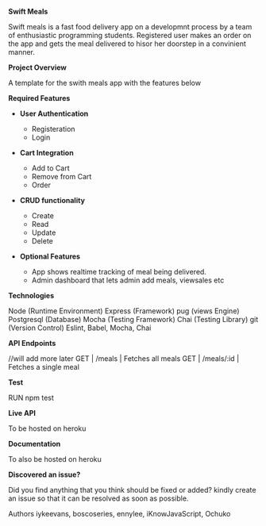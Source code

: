 **Swift Meals**

Swift meals is a fast food delivery app on a developmnt process by a team of enthusiastic programming students. Registered user makes an order on the app and gets the meal delivered to hisor her doorstep in a convinient manner.

**Project Overview**

A template for the swith meals app with the features below

**Required Features**

- **User Authentication**
  - Registeration
  - Login

- **Cart Integration**
  - Add to Cart
  - Remove from Cart
  - Order

- **CRUD functionality**
  - Create
  - Read
  - Update
  - Delete

- **Optional Features**
  - App shows realtime tracking of meal being delivered.
  - Admin dashboard that lets admin add meals, viewsales etc

**Technologies**

Node (Runtime Environment)
Express (Framework)
pug (views Engine)
Postgresql (Database)
Mocha (Testing Framework)
Chai (Testing Library)
git (Version Control)
Eslint, Babel, Mocha, Chai

**API Endpoints**

//will add more later
GET | /meals | Fetches all meals
GET | /meals/:id | Fetches a single meal

**Test**

RUN npm test

**Live API**

To be hosted on heroku

**Documentation**

To also be hosted on heroku

**Discovered an issue?**

Did you find anything that you think should be fixed or added? kindly create an issue so that it can be resolved as soon as possible.

Authors
iykeevans, boscoseries, ennylee, iKnowJavaScript, Ochuko
